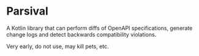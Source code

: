 # Parsival

A Kotlin library that can perform diffs of OpenAPI specifications, generate change logs and detect backwards compatibility violations.

Very early, do not use, may kill pets, etc.

